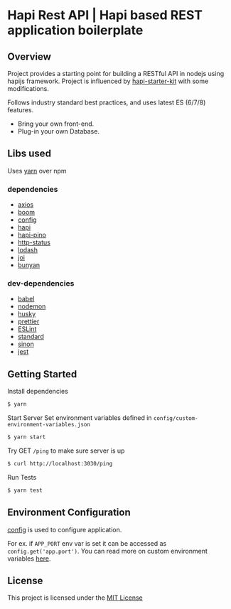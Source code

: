 # Hapi Rest API | Hapi based REST application boilerplate

## Overview

Project provides a starting point for building a RESTful API in nodejs using hapijs framework. Project is influenced by [hapi-starter-kit](https://github.com/Codigami/hapi-starter-kit) with some modifications.

Follows industry standard best practices, and uses latest ES (6/7/8) features.

*   Bring your own front-end.
*   Plug-in your own Database.

## Libs used

Uses [yarn](https://yarnpkg.com) over npm

### dependencies

*   [axios](https://github.com/axios/axios)
*   [boom](https://github.com/hapijs/boom)
*   [config](https://www.npmjs.com/package/config)
*   [hapi](http://hapijs.com/)
*   [hapi-pino](https://github.com/pinojs/hapi-pino)
*   [http-status](https://www.npmjs.com/package/http-status)
*   [lodash](https://lodash.com/)
*   [joi](https://www.npmjs.com/package/joi)
*   [bunyan](https://www.npmjs.com/package/bunyan)

### dev-dependencies

*   [babel](https://babeljs.io/)
*   [nodemon](https://nodemon.io/)
*   [husky](https://www.npmjs.com/package/husky)
*   [prettier](https://prettier.io/)
*   [ESLint](http://eslint.org)
*   [standard](https://github.com/standard/standard)
*   [sinon](https://www.npmjs.com/package/sinon)
*   [jest](https://facebook.github.io/jest/)

## Getting Started

Install dependencies

```bash
$ yarn
```

Start Server
Set environment variables defined in `config/custom-environment-variables.json`

```bash
$ yarn start
```

Try GET `/ping` to make sure server is up

```bash
$ curl http://localhost:3030/ping
```

Run Tests

```bash
$ yarn test
```

## Environment Configuration

[config](https://github.com/lorenwest/node-config) is used to configure application.

For ex. if `APP_PORT` env var is set it can be accessed as `config.get('app.port')`. You can read more on custom environment variables [here](https://github.com/lorenwest/node-config/wiki/Environment-Variables#custom-environment-variables).

## License

This project is licensed under the [MIT License](https://github.com/Codigami/hapi-starter-kit/blob/master/LICENSE)
